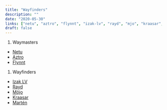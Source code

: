 ```yaml
---
title: "Wayfinders"
description: ""
date: "2020-05-30"
links: ["netu", "aztro", "flynnt", "izak-lv", "rayd", "mjo", "kraasar", "martn"]
draft: false
---
```


1. Waymasters
- [Netu](/notes/netu/)
- [Aztro](/notes/aztro/)
- [Flynnt](/notes/flynnt/)

1. Wayfinders
- [Izak LV](/notes/izak-lv/)
- [Rayd](/notes/rayd/)
- [Möjo](/notes/mjo/)
- [Kraasar](/notes/kraasar/)
- [Martén](/notes/martn/)
